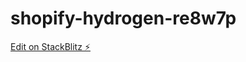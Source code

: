 # shopify-hydrogen-re8w7p

[Edit on StackBlitz ⚡️](https://stackblitz.com/edit/shopify-hydrogen-re8w7p)